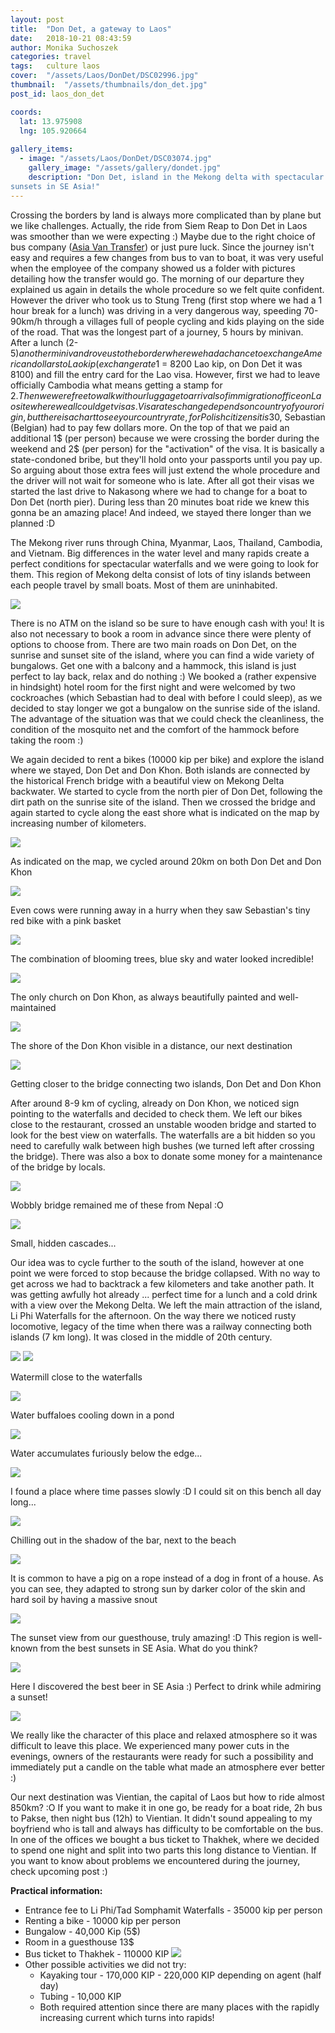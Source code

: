 ```yaml
---
layout: post
title:  "Don Det, a gateway to Laos"
date:   2018-10-21 08:43:59
author: Monika Suchoszek
categories: travel
tags:	culture laos
cover:  "/assets/Laos/DonDet/DSC02996.jpg"
thumbnail:  "/assets/thumbnails/don_det.jpg"
post_id: laos_don_det

coords:
  lat: 13.975908
  lng: 105.920664
  
gallery_items:
  - image: "/assets/Laos/DonDet/DSC03074.jpg"
    gallery_image: "/assets/gallery/dondet.jpg"
    description: "Don Det, island in the Mekong delta with spectacular waterfalls and the best 
sunsets in SE Asia!"
---
```


Crossing the borders by land is always more complicated than by plane but we like challenges. Actually, the ride 
from Siem Reap to Don Det in Laos was smoother than we were expecting :) Maybe due to the right choice of bus 
company (<a href="http://asiavantransfer.com/">Asia Van Transfer</a>) or just pure luck. Since the journey 
isn't easy and requires a few changes from bus to van to boat, it was very useful when the employee of the 
company showed us a folder with pictures detailing how the transfer would go. The morning of our departure they 
explained us again in details the whole procedure so we felt quite confident. However the driver who took us 
to Stung Treng (first stop where we had a 1 hour break for a lunch) was driving in a very dangerous way, speeding 
70-90km/h through a villages full of people cycling and kids playing on the side of the road. That was the longest 
part of a journey, 5 hours by minivan. After a lunch (2-5$) another minivan drove us to the border where we had a 
chance to exchange American dollars to Lao kip (exchange rate 1$ = 8200 Lao kip, on Don Det it was 8100) and fill 
the entry card for the Lao visa. However, first we had to leave officially Cambodia what means getting a stamp for 
2$. Then we were free to walk with our luggage to arrivals of immigration office on Lao site where we all could get 
visas. Visa rates change depends on country of your origin, but there is a chart to see your country rate, for 
Polish citizens it is 30$, Sebastian (Belgian) had to pay few dollars more. On the top of that we paid an additional 
1$ (per person) because we were crossing the border during the weekend and 2$ (per person) for the "activation" of 
the visa. It is basically a state-condoned bribe, but they'll hold onto your passports until you pay up. So arguing 
about those extra fees will just extend the whole procedure and the driver will not wait for someone who is late. 
After all got their visas we started the last drive to Nakasong where we had to change for a boat to Don Det (north 
pier). During less than 20 minutes boat ride we knew this gonna be an amazing place! And indeed, we stayed there 
longer than we planned :D

The Mekong river runs through China, Myanmar, Laos, Thailand, Cambodia, and Vietnam. Big differences in the water 
level and many rapids create a perfect conditions for spectacular waterfalls and we were going to look for them. 
This region of Mekong delta consist of lots of tiny islands between each people travel by small boats. Most of 
them are uninhabited.

<img src="/assets/Laos/DonDet/DSC02953_01.jpg">

There is no ATM on the island so be sure to have enough cash with you! It is also not necessary to book a room 
in advance since there were plenty of options to choose from. There are two main roads on Don Det, on the sunrise 
and sunset site of the island, where you can find a wide variety of bungalows. Get one with a balcony and a hammock, 
this island is just perfect to lay back, relax and do nothing :) We booked a (rather expensive in hindsight) hotel 
room for the first night and were welcomed by two cockroaches (which Sebastian had to deal with before I could 
sleep),&nbsp;as we decided to stay longer we got a bungalow on the sunrise side of the island. The advantage of the 
situation was that we could check the&nbsp;cleanliness, the condition of the mosquito net and the comfort of the 
hammock before taking the room :)

We again decided to rent a bikes (10000 kip per bike) and explore the island where we stayed, Don Det and 
Don Khon. Both islands are connected by the historical French bridge with a beautiful view on Mekong Delta 
backwater. We started to cycle from the north pier of Don Det, following the dirt path on the sunrise site of 
the island. Then we crossed the bridge and again started to cycle along the east shore what is indicated on the 
map by increasing number of kilometers.

<img src="/assets/Laos/DonDet/Map-of-DonDet.jpg">
<p class="caption">As indicated on the map, we cycled around 20km on both Don Det and Don Khon</p>
<img src="/assets/Laos/DonDet/DSC02989.jpg">
<p class="caption">Even cows were running away in a hurry when they saw Sebastian's tiny red bike with a pink basket</p>
<img src="/assets/Laos/DonDet/DSC02996.jpg">
<p class="caption">The combination of blooming trees, blue sky and water looked incredible!</p>
<img src="/assets/Laos/DonDet/DSC03020.jpg">
<p class="caption">The only church on Don Khon, as always beautifully painted and well-maintained</p>
<img src="/assets/Laos/DonDet/DSC03003.jpg">
<p class="caption">The shore of the Don Khon visible in a distance, our next destination</p>
<img src="/assets/Laos/DonDet/most.jpg">
<p class="caption">Getting closer to the bridge connecting two islands, Don Det and Don Khon</p>

After around 8-9 km of cycling, already on Don Khon, we noticed sign pointing to the waterfalls and decided to 
check them. We left our bikes close to the restaurant, crossed an unstable wooden bridge and started to look for 
the best view on waterfalls. The waterfalls are a bit hidden so you need to carefully walk between high bushes 
(we turned left after crossing the bridge). There was also a box to donate some money for a maintenance of the 
bridge by locals.

<img src="/assets/Laos/DonDet/DSC03033.jpg" />
<p class="caption">Wobbly bridge remained me of these from Nepal :O</p>
<img src="/assets/Laos/DonDet/DSC03029.jpg" />
<p class="caption">Small, hidden cascades...</p>

Our idea was to cycle further to the south of the island, however at one point we were forced to stop because the 
bridge collapsed. With no way to get across we had to backtrack a few kilometers and take another path. It was 
getting awfully hot already ... perfect time for a lunch and a cold drink with a view over the Mekong Delta. We 
left the main attraction of the island, Li Phi Waterfalls for the afternoon. On the way there we noticed rusty 
locomotive, legacy of the time when there was a railway connecting both islands (7 km long). It was closed in the
middle of 20th century.

<img src="/assets/Laos/DonDet/IMG_20180408_125016225.jpg">
<img src="/assets/Laos/DonDet/DSC03054.jpg">
<p class="caption">Watermill close to the waterfalls</p>
<img src="/assets/Laos/DonDet/DSC03070.jpg">
<p class="caption">Water buffaloes cooling down in a pond</p>
<img src="/assets/Laos/DonDet/DSC03074.jpg">
<p class="caption">Water accumulates furiously below the edge...</p>
<img src="/assets/Laos/DonDet/IMG_20180408_134204158.jpg">
<p class="caption">I found a place where time passes slowly :D I could sit on this bench all day long...</p>
<img src="/assets/Laos/DonDet/IMG_20180408_140729160.jpg">
<p class="caption">Chilling out in the shadow of the bar, next to the beach</p>
<img src="/assets/Laos/DonDet/DSC03103.jpg">
<p class="caption">It is common to have a pig on a rope instead of a dog in front of a house. As you can see, 
they adapted to strong sun by darker color of the skin and hard soil by having a massive snout</p>
<img src="/assets/Laos/DonDet/DSC03089.jpg">
<p class="caption">The sunset view from our guesthouse, truly amazing! :D This region is well-known from the best 
sunsets in SE Asia. What do you think?</p>
<img src="/assets/Laos/DonDet/IMG_20180409_184526029.jpg">
<p class="caption">Here I discovered the best beer in SE Asia :) Perfect to drink while admiring a sunset!</p>
<img src="/assets/Laos/DonDet/IMG_20180409_175844012_01.jpg">

We really like the character of this place and relaxed atmosphere so it was difficult to leave this place. We 
experienced many power cuts in the evenings, owners of the restaurants were ready for such a possibility and 
immediately put a candle on the table what made an atmosphere ever better :)

Our next destination was Vientian, the capital of Laos but how to ride almost 850km? :O If you want to make it in 
one go, be ready for a boat ride, 2h bus to Pakse, then night bus (12h) to Vientian. It didn't sound appealing to 
my boyfriend who is tall and always has difficulty to be comfortable on the bus. In one of the offices we bought 
a bus ticket to Thakhek, where we decided to spend one night and split into two parts this long distance to Vientian. If you want to know about problems we encountered during the journey, check upcoming post :)


__Practical information:__

  * Entrance fee to Li Phi/Tad Somphamit Waterfalls - 35000 kip per person
  * Renting a bike - 10000 kip per person
  * Bungalow - 40,000 Kip (5$)
  * Room in a guesthouse 13$
  * Bus ticket to Thakhek - 110000 KIP
    <img src="/assets/Laos/DonDet/IMG_20180408_072547749_01.jpg">
  * Other possible activities we did not try:
    * Kayaking tour - 170,000 KIP - 220,000 KIP depending on agent (half day)
    * Tubing - 10,000 KIP
    * Both required attention since there are many places with the rapidly increasing current which turns into rapids!
